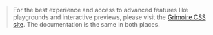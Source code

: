 > For the best experience and access to advanced features like playgrounds and interactive previews, please visit the [Grimoire CSS site](https://grimoirecss.com). The documentation is the same in both places.
